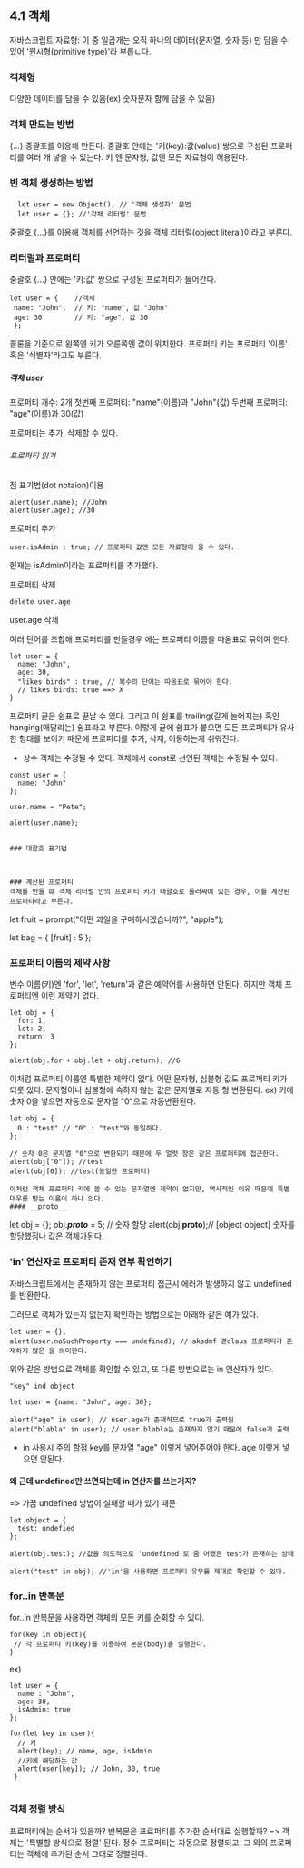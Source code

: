 4.1 객체 
-------------
자바스크립트 자료형: 
이 중 일곱개는 오직 하나의 데이터(문자열, 숫자 등) 만 담을 수 있어 '원시형(primitive type)'라 부릅ㄴ다. 


### 객체형

다양한 데이터를 담을 수 있음(ex) 숫자문자 함께 담을 수 있음)

### 객체 만드는 방법
{...} 중괄호를 이용해 만든다. 
중괄호 안에는 '키(key):값(value)'쌍으로 구성된 프로퍼티를 여러 개 넣을 수 있는다. 
키 엔 문자형, 값엔 모든 자료형이 허용된다. 

### 빈 객체 생성하는 방법
```
  let user = new Object(); // '객체 생성자' 문법
  let user = {}; //'갹체 리터럴' 문법
```

중괄호 {...}를 이용해 객체를 선언하는 것을 객체 리터럴(object literal)이라고 부른다. 

### 리터럴과 프로퍼티
중괄호 {...} 안에는 '키:값' 쌍으로 구성된 프로퍼티가 들어간다. 

```
let user = {    //객체
 name: "John",  // 키: "name", 값 "John"
 age: 30        // 키: "age", 값 30
 };
 ```
 
 콜론을 기준으로 왼쪽엔 키가 오른쪽엔 값이 위치한다. 
 프로퍼티 키는 프로퍼티 '이름' 혹은 '식별자'라고도 부른다. 
 
##### 객체 user
프로퍼티 개수: 2개
첫번째 프로퍼티: "name"(이름)과 "John"(값)
두번째 프로퍼티: "age"(이름)과 30(값)

프로퍼티는 추가, 삭제할 수 있다. 

###### 프로퍼티 읽기
점 표기법(dot notaion)이용
```
alert(user.name); //John
alert(user.age); //30
```
프로퍼티 추가
```
user.isAdmin : true; // 프로퍼티 값엔 모든 자료형이 올 수 있다. 
```

현재는 isAdmin이라는 프로퍼티를 추가했다. 

프로퍼티 삭제
```
delete user.age
```

user.age 삭제

여러 단어를 조합해 프로퍼티를 만들경우 에는 프로퍼티 이름을 따옴표로 묶어여 한다. 
```
let user = {
  name: "John",
  age: 30,
  "likes birds" : true, // 복수의 단어는 따옴표로 묶어야 한다. 
  // likes birds: true ==> X
}
```

프로퍼티 끝은 쉼표로 끝날 수 있다. 
그리고 이 쉼표를 trailing(길게 늘어지는) 혹인 hanging(매달리는) 쉼표라고 부른다. 
이렇게 끝에 쉼표가 붙으면 모든 프로퍼티가 유사한 형태를 보이기 때문에 프로퍼티를 추가, 삭제, 이동하는게 쉬워진다. 

* 상수 객체는 수정될 수 있다. 
객체에서 const로 선언된 객체는 수정될 수 있다. 
```
const user = {
  name: "John"
};

user.name = "Pete";

alert(user.name);


### 대괄호 표기법



### 계산된 프로퍼티
객체를 만들 떄 객체 리터럴 안의 프로퍼티 키가 대괄호로 둘러싸여 있는 경우, 이를 계산된 프로퍼티라고 부른다. 
```
let fruit = prompt("어떤 과일을 구매하시겠습니까?", "apple");

let bag = {
  [fruit] : 5
};


### 프로퍼티 이름의 제약 사항
변수 이름(키)엔 'for', 'let', 'return'과 같은 예약어를 사용하면 안된다. 
하지만 객체 프로퍼티엔 이런 제약기 없다. 
```
let obj = {
  for: 1, 
  let: 2, 
  return: 3
};

alert(obj.for + obj.let + obj.return); //6

```

이처럼 프로퍼티 이름엔 특별한 제약이 없다. 
어떤 문자형, 심볼형 값도 프로퍼티 키가 되룻 있다. 
문자형이나 심볼형에 속하지 않는 값은 문자열로 자동 형 변환된다. 
ex) 키에 숫자 0을 넣으면 자동으로 문자열 "0"으로 자동변환된다. 

```
let obj = {
  0 : "test" // "0" : "test"와 동일하다. 
};

// 숫자 0은 문자열 "0"으로 변환되기 때문에 두 얼럿 창은 같은 프로퍼티에 접근한다. 
alert(obj["0"]); //test
alert(obj[0]); //test(동일한 프로퍼티)

이처럼 객체 프로퍼티 키에 쓸 수 있는 문자열엔 제약이 없지만, 역사적인 이유 때문에 특별 대우를 받는 이름이 하나 있다. 
#### __proto__
``` 
let obj = {};
obj.___proto___ = 5; // 숫자 할당
alert(obj.__proto__);// [object object] 숫자를 할당했짐나 값은 객체가된다. 


### 'in' 연산자로 프로퍼티 존재 연부 확인하기 
자바스크립트에서는 존재하지 않는 프로퍼티 접근시 에러가 발생하지 않고 undefined 를 반환한다. 

그러므로 객체가 있는지 없는지 확인하는 방법으로는 아래와 같은 예가 있다.
```
let user = {};
alert(user.noSuchProperty === undefined); // aksdmf 겯dlaus 프로퍼티가 존재하지 않은 을 의미한다. 
```

위와 같은 방법으로 객체를 확인할 수 있고, 또 다른 방법으로는 in 연산자가 있다. 
```
"key" ind object
```

```
let user = {name: "John", age: 30};

alert("age" in user); // user.age가 존재하므로 true가 출력됨
alert("blabla" in user); // user.blabla는 존재하지 않기 때문에 false가 출력
```
* in 사용시 주의 할점
key를 문자열 "age" 이렇게 넣어주어야 한다. age 이렇게 넣으면 안된다. 


#### 왜 근데 undefined만 쓰면되는데 in 연산자를 쓰는거지?
=> 가끔 undefined 방법이 실패할 때가 있기 때문
```
let object = {
  test: undefied
};

alert(obj.test); //값을 의도적으로 'undefined'로 줌 어쨌든 test가 존재하는 상태

alert("test" in obj); //'in'을 사용하면 프로퍼티 유무를 제대로 확인할 수 있다. 
```
 
 ### for..in 반복문
 for..in 반복문을 사용하면 객체의 모든 키를 순회할 수 있다. 
 ```
 for(key in object){
  // 각 프로퍼티 키(key)를 이용하여 본문(body)을 실행한다. 
 }
 ```
ex)
```
let user = {
  name : "John",
  age: 30, 
  isAdmin: true
};

for(let key in user){
  // 키
  alert(key); // name, age, isAdmin
  //키에 해당하는 값
  alert(user[key]); // John, 30, true
 }
 
 ```
 
 ### 객체 정렬 방식
 프로퍼티에는 순서가 있을까?
 반복문은 프로퍼티를 추가한 순서대로 실행할까?
 => 객체는 '특별할 방식으로 정렬' 된다. 
 정수 프로퍼티는 자동으로 정렬되고, 그 외의 프로퍼티는 객체에 추가된 순서 그대로 정렬된다. 
 
